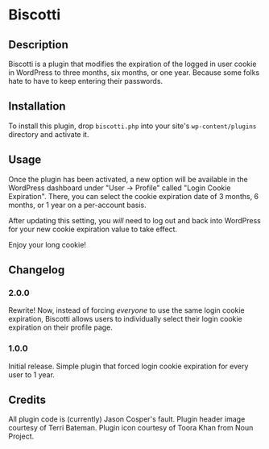 # Biscotti

## Description

Biscotti is a plugin that modifies the expiration of the logged in user cookie in WordPress to three months, six months, or one year. Because some folks hate to have to keep entering their passwords.

## Installation

To install this plugin, drop `biscotti.php` into your site's `wp-content/plugins` directory and activate it.

## Usage

Once the plugin has been activated, a new option will be available in the WordPress dashboard under "User -> Profile" called "Login Cookie Expiration". There, you can select the cookie expiration date of 3 months, 6 months, or 1 year on a per-account basis.

After updating this setting, you *will* need to log out and back into WordPress for your new cookie expiration value to take effect.

Enjoy your long cookie!

## Changelog

### 2.0.0

Rewrite! Now, instead of forcing *everyone* to use the same login cookie expiration, Biscotti allows users to individually select their login cookie expiration on their profile page.

### 1.0.0

Initial release. Simple plugin that forced login cookie expiration for every user to 1 year.

## Credits

All plugin code is (currently) Jason Cosper's fault.
Plugin header image courtesy of Terri Bateman.
Plugin icon courtesy of Toora Khan from Noun Project.